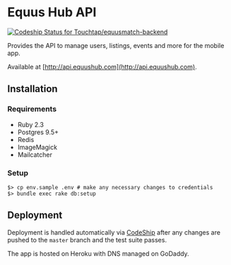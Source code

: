 # Equus Hub API

[ ![Codeship Status for Touchtap/equusmatch-backend](https://app.codeship.com/projects/2fef84b0-a466-0134-897a-6a0a51f3bf6e/status?branch=master)](https://app.codeship.com/projects/190529)

Provides the API to manage users, listings, events and more for the mobile app.

Available at [http://api.equushub.com](http://api.equushub.com).

## Installation

### Requirements
* Ruby 2.3
* Postgres 9.5+
* Redis
* ImageMagick
* Mailcatcher

### Setup

```shell
$> cp env.sample .env # make any necessary changes to credentials
$> bundle exec rake db:setup
```

## Deployment
 Deployment is handled automatically via [CodeShip](www.codeship.com) after any changes are pushed to the `master` branch and the test suite passes.

 The app is hosted on Heroku with DNS managed on GoDaddy.
